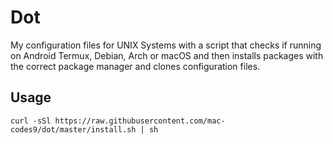 # Dot

My configuration files for UNIX Systems with a script that checks if running on Android Termux, Debian, Arch or macOS and then installs packages with the correct package manager and clones configuration files.

## Usage

```
curl -sSl https://raw.githubusercontent.com/mac-codes9/dot/master/install.sh | sh
```